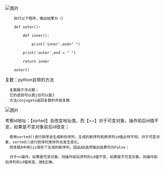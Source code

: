 ![图片](https://user-images.githubusercontent.com/38878365/195040315-f9eb9b5f-dabb-4c57-bb15-f077ccc24353.png)

        执行以下程序，输出结果为（）

        def outer():

            def inner():

                print('inner',end=" ")

            print('outer',end = " ")

            return inner

        outer()


复数：python自带的方法

      复数属于浮点数；
      它的虚部可以是j也可以是J
      方法conjugate返回复数的共轭复数
      
![图片](https://user-images.githubusercontent.com/38878365/195040729-396ebdb7-0caa-4182-8fda-b6eff7337232.png)



考察id地址：【sorted】会改变地址值，而【+=】对于可变对象，操作前后id值不变，如果是不变对象前后id改变；

      使用sorted()进行排序会生成新的序列，生成的新序列和原序列id值必然不同。对于可变对象，sorted()进行排序时原序列也发生变化，
      而本题A中用lis保存了生成的新序列，因此AD选项输出结果均为False；
      
      对于+=操作，如果是可变对象，则操作前后序列的id值不变，如果是不可变对象，则操作前后序列的id值改变，故B正确。 
